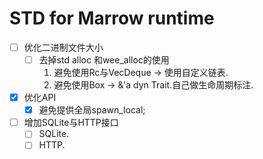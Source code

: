 # STD for Marrow runtime

- [ ] 优化二进制文件大小
  - [ ] 去掉std alloc 和wee_alloc的使用
    1. 避免使用Rc与VecDeque -> 使用自定义链表.
    2. 避免使用Box -> &'a dyn Trait.自己做生命周期标注.
- [X] 优化API
  - [X] 避免提供全局spawn_local;
- [ ] 增加SQLite与HTTP接口
  - [ ] SQLite.
  - [ ] HTTP.